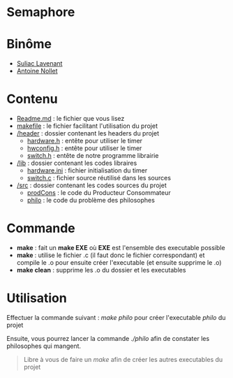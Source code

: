 Semaphore
===================

# Binôme

* [Suliac Lavenant](mailto:suliac.lavenant.etu@univ-lille.fr)
* [Antoine Nollet](mailto:antoine.nollet.etu@univ-lille.fr)

# Contenu

* [Readme.md](Readme.md) : le fichier que vous lisez
* [makefile](makefile) : le fichier facilitant l'utilisation du projet
* [/header](./header/) : dossier contenant les headers du projet
  * [hardware.h](header/hardware.h) : entête pour utiliser le timer
  * [hwconfig.h](header/hwconfig.h) : entête pour utiliser le timer
  * [switch.h](header/switch.h) : entête de notre programme librairie
* [/lib](./lib/) : dossier contenant les codes libraires
  * [hardware.ini](lib/hardware.ini) : fichier initialisation du timer
  * [switch.c](lib/switch.c) : fichier source réutilisé dans les sources
* [/src](./src/) : dossier contenant les codes sources du projet
  * [prodCons](src/prodCons.c) : le code du Producteur Consommateur
  * [philo](src/philo.c) : le code du problème des philosophes

# Commande

* **make** : fait un **make EXE** où **EXE** est l'ensemble des executable possible
* **make <param>** : utilise le fichier <param>.c (il faut donc le fichier correspondant) et compile le <param>.o pour ensuite créer l'executable <param> (et ensuite supprime le .o)
* **make clean** : supprime les .o du dossier et les executables

# Utilisation

Effectuer la commande suivant : *make philo* pour créer l'executable *philo* du projet

Ensuite, vous pourrez lancer la commande *./philo* afin de constater les philosophes qui mangent.

> Libre à vous de faire un *make* afin de créer les autres executables du projet
